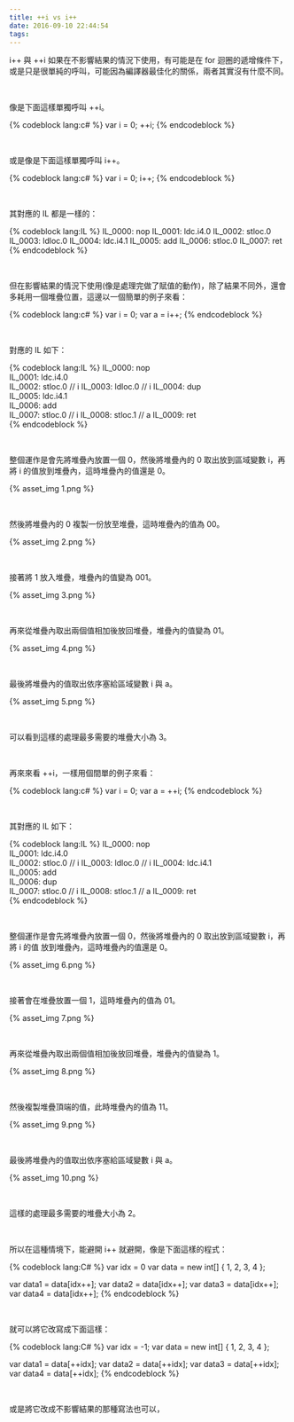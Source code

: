 ```yaml
---
title: ++i vs i++
date: 2016-09-10 22:44:54
tags:
---
```


i++ 與 ++i 如果在不影響結果的情況下使用，有可能是在 for 迴圈的遞增條件下，或是只是很單純的呼叫，可能因為編譯器最佳化的關係，兩者其實沒有什麼不同。

<!-- More -->

<br/>


像是下面這樣單獨呼叫 ++i。  

{% codeblock lang:c# %}
var i = 0;
++i;
{% endcodeblock %}

<br/>


或是像是下面這樣單獨呼叫 i++。

{% codeblock lang:c# %}
var i = 0;
i++;
{% endcodeblock %}

<br/>


其對應的 IL 都是一樣的：  

{% codeblock lang:IL %}
IL_0000:  nop
IL_0001:  ldc.i4.0
IL_0002:  stloc.0
IL_0003:  ldloc.0
IL_0004:  ldc.i4.1
IL_0005:  add
IL_0006:  stloc.0
IL_0007:  ret
{% endcodeblock %}

<br/>


但在影響結果的情況下使用(像是處理完做了賦值的動作)，除了結果不同外，還會多耗用一個堆疊位置，這邊以一個簡單的例子來看：  

{% codeblock lang:c# %}
var i = 0;
var a = i++;
{% endcodeblock %}

<br/>


對應的 IL 如下：  

{% codeblock lang:IL %}
IL_0000:  nop         
IL_0001:  ldc.i4.0    
IL_0002:  stloc.0     // i
IL_0003:  ldloc.0     // i
IL_0004:  dup         
IL_0005:  ldc.i4.1    
IL_0006:  add         
IL_0007:  stloc.0     // i
IL_0008:  stloc.1     // a
IL_0009:  ret        
{% endcodeblock %}

<br/>


整個運作是會先將堆疊內放置一個 0，然後將堆疊內的 0 取出放到區域變數 i，再將 i 的值放到堆疊內，這時堆疊內的值還是 0。

{% asset_img 1.png %}

<br/>


然後將堆疊內的 0 複製一份放至堆疊，這時堆疊內的值為 00。  

{% asset_img 2.png %}

<br/>


接著將 1 放入堆疊，堆疊內的值變為 001。  

{% asset_img 3.png %}

<br/>


再來從堆疊內取出兩個值相加後放回堆疊，堆疊內的值變為 01。  

{% asset_img 4.png %}

<br/>


最後將堆疊內的值取出依序塞給區域變數 i 與 a。  

{% asset_img 5.png %}

<br/>


可以看到這樣的處理最多需要的堆疊大小為 3。  

<br/>


再來來看 ++i，一樣用個間單的例子來看：    

{% codeblock lang:c# %}
var i = 0;
var a = ++i;
{% endcodeblock %}

<br/>


其對應的 IL 如下：  

{% codeblock lang:IL %}
IL_0000:  nop         
IL_0001:  ldc.i4.0    
IL_0002:  stloc.0     // i
IL_0003:  ldloc.0     // i
IL_0004:  ldc.i4.1    
IL_0005:  add         
IL_0006:  dup         
IL_0007:  stloc.0     // i
IL_0008:  stloc.1     // a
IL_0009:  ret   
{% endcodeblock %}

<br/>


整個運作是會先將堆疊內放置一個 0，然後將堆疊內的 0 取出放到區域變數 i，再將 i 的值
放到堆疊內，這時堆疊內的值還是 0。

{% asset_img 6.png %}

<br/>


接著會在堆疊放置一個 1，這時堆疊內的值為 01。  

{% asset_img 7.png %}

<br/>


再來從堆疊內取出兩個值相加後放回堆疊，堆疊內的值變為 1。  

{% asset_img 8.png %}

<br/>


然後複製堆疊頂端的值，此時堆疊內的值為 11。  

{% asset_img 9.png %}

<br/>


最後將堆疊內的值取出依序塞給區域變數 i 與 a。  

{% asset_img 10.png %}

<br/>


這樣的處理最多需要的堆疊大小為 2。  

<br/>


所以在這種情境下，能避開 i++ 就避開，像是下面這樣的程式：   

{% codeblock lang:C# %}
var idx = 0
var data = new int[] { 1, 2, 3, 4 };

var data1 = data[idx++];
var data2 = data[idx++];
var data3 = data[idx++];
var data4 = data[idx++];
{% endcodeblock %}

<br/>


就可以將它改寫成下面這樣：  

{% codeblock lang:C# %}
var idx = -1;
var data = new int[] { 1, 2, 3, 4 };

var data1 = data[++idx];
var data2 = data[++idx];
var data3 = data[++idx];
var data4 = data[++idx];
{% endcodeblock %}

<br/>


或是將它改成不影響結果的那種寫法也可以，

